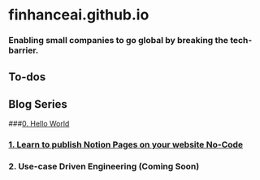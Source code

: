 # finhanceai.github.io

### Enabling small companies to go global by breaking the tech-barrier.

## To-dos

## Blog Series

###[0. Hello World](/blog/Blog.md)

### [1. Learn to publish Notion Pages on your website No-Code](/blog/blog1/content.md)

### 2. Use-case Driven Engineering (Coming Soon)
